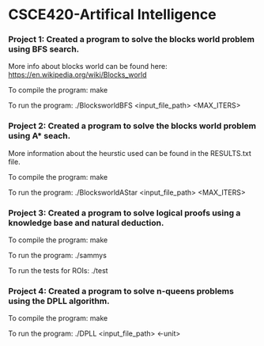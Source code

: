 # CSCE420-Artifical Intelligence

### Project 1: Created a program to solve the blocks world problem using BFS search. 

More info about blocks world can be found here: https://en.wikipedia.org/wiki/Blocks_world

To compile the program: make

To run the program: ./BlocksworldBFS <input_file_path> <MAX_ITERS>


### Project 2: Created a program to solve the blocks world problem using A* seach. 

More information about the heurstic used can be found in the RESULTS.txt file.

To compile the program: make

To run the program: ./BlocksworldAStar <input_file_path> <MAX_ITERS>


### Project 3: Created a program to solve logical proofs using a knowledge base and natural deduction.
To compile the program: make

To run the program: ./sammys

To run the tests for ROIs: ./test


### Project 4: Created a program to solve n-queens problems using the DPLL algorithm.

To compile the program: make

To run the program: ./DPLL <input_file_path> <-unit>

The -unit flag is used to disable the unit clause heuristic, which is on by default

Input files are in the KBs folder.

To generate clauses for n-queens problems: ./generateQueensClauses <n>
